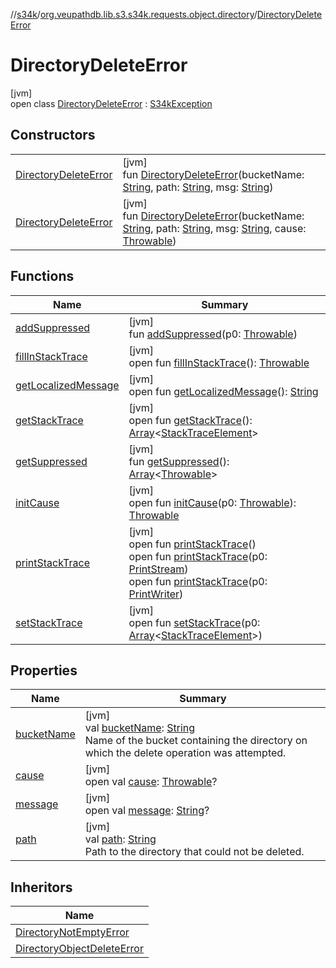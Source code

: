 //[s34k](../../../index.md)/[org.veupathdb.lib.s3.s34k.requests.object.directory](../index.md)/[DirectoryDeleteError](index.md)

# DirectoryDeleteError

[jvm]\
open class [DirectoryDeleteError](index.md) : [S34kException](../../org.veupathdb.lib.s3.s34k.errors/-s34k-exception/index.md)

## Constructors

| | |
|---|---|
| [DirectoryDeleteError](-directory-delete-error.md) | [jvm]<br>fun [DirectoryDeleteError](-directory-delete-error.md)(bucketName: [String](https://kotlinlang.org/api/latest/jvm/stdlib/kotlin/-string/index.html), path: [String](https://kotlinlang.org/api/latest/jvm/stdlib/kotlin/-string/index.html), msg: [String](https://kotlinlang.org/api/latest/jvm/stdlib/kotlin/-string/index.html)) |
| [DirectoryDeleteError](-directory-delete-error.md) | [jvm]<br>fun [DirectoryDeleteError](-directory-delete-error.md)(bucketName: [String](https://kotlinlang.org/api/latest/jvm/stdlib/kotlin/-string/index.html), path: [String](https://kotlinlang.org/api/latest/jvm/stdlib/kotlin/-string/index.html), msg: [String](https://kotlinlang.org/api/latest/jvm/stdlib/kotlin/-string/index.html), cause: [Throwable](https://kotlinlang.org/api/latest/jvm/stdlib/kotlin/-throwable/index.html)) |

## Functions

| Name | Summary |
|---|---|
| [addSuppressed](../-directory-object-delete-error/index.md#282858770%2FFunctions%2F-1216412040) | [jvm]<br>fun [addSuppressed](../-directory-object-delete-error/index.md#282858770%2FFunctions%2F-1216412040)(p0: [Throwable](https://kotlinlang.org/api/latest/jvm/stdlib/kotlin/-throwable/index.html)) |
| [fillInStackTrace](../-directory-object-delete-error/index.md#-1102069925%2FFunctions%2F-1216412040) | [jvm]<br>open fun [fillInStackTrace](../-directory-object-delete-error/index.md#-1102069925%2FFunctions%2F-1216412040)(): [Throwable](https://kotlinlang.org/api/latest/jvm/stdlib/kotlin/-throwable/index.html) |
| [getLocalizedMessage](../-directory-object-delete-error/index.md#1043865560%2FFunctions%2F-1216412040) | [jvm]<br>open fun [getLocalizedMessage](../-directory-object-delete-error/index.md#1043865560%2FFunctions%2F-1216412040)(): [String](https://kotlinlang.org/api/latest/jvm/stdlib/kotlin/-string/index.html) |
| [getStackTrace](../-directory-object-delete-error/index.md#2050903719%2FFunctions%2F-1216412040) | [jvm]<br>open fun [getStackTrace](../-directory-object-delete-error/index.md#2050903719%2FFunctions%2F-1216412040)(): [Array](https://kotlinlang.org/api/latest/jvm/stdlib/kotlin/-array/index.html)&lt;[StackTraceElement](https://docs.oracle.com/javase/8/docs/api/java/lang/StackTraceElement.html)&gt; |
| [getSuppressed](../-directory-object-delete-error/index.md#672492560%2FFunctions%2F-1216412040) | [jvm]<br>fun [getSuppressed](../-directory-object-delete-error/index.md#672492560%2FFunctions%2F-1216412040)(): [Array](https://kotlinlang.org/api/latest/jvm/stdlib/kotlin/-array/index.html)&lt;[Throwable](https://kotlinlang.org/api/latest/jvm/stdlib/kotlin/-throwable/index.html)&gt; |
| [initCause](../-directory-object-delete-error/index.md#-418225042%2FFunctions%2F-1216412040) | [jvm]<br>open fun [initCause](../-directory-object-delete-error/index.md#-418225042%2FFunctions%2F-1216412040)(p0: [Throwable](https://kotlinlang.org/api/latest/jvm/stdlib/kotlin/-throwable/index.html)): [Throwable](https://kotlinlang.org/api/latest/jvm/stdlib/kotlin/-throwable/index.html) |
| [printStackTrace](../-directory-object-delete-error/index.md#-1769529168%2FFunctions%2F-1216412040) | [jvm]<br>open fun [printStackTrace](../-directory-object-delete-error/index.md#-1769529168%2FFunctions%2F-1216412040)()<br>open fun [printStackTrace](../-directory-object-delete-error/index.md#1841853697%2FFunctions%2F-1216412040)(p0: [PrintStream](https://docs.oracle.com/javase/8/docs/api/java/io/PrintStream.html))<br>open fun [printStackTrace](../-directory-object-delete-error/index.md#1175535278%2FFunctions%2F-1216412040)(p0: [PrintWriter](https://docs.oracle.com/javase/8/docs/api/java/io/PrintWriter.html)) |
| [setStackTrace](../-directory-object-delete-error/index.md#2135801318%2FFunctions%2F-1216412040) | [jvm]<br>open fun [setStackTrace](../-directory-object-delete-error/index.md#2135801318%2FFunctions%2F-1216412040)(p0: [Array](https://kotlinlang.org/api/latest/jvm/stdlib/kotlin/-array/index.html)&lt;[StackTraceElement](https://docs.oracle.com/javase/8/docs/api/java/lang/StackTraceElement.html)&gt;) |

## Properties

| Name | Summary |
|---|---|
| [bucketName](bucket-name.md) | [jvm]<br>val [bucketName](bucket-name.md): [String](https://kotlinlang.org/api/latest/jvm/stdlib/kotlin/-string/index.html)<br>Name of the bucket containing the directory on which the delete operation was attempted. |
| [cause](../-directory-object-delete-error/index.md#-654012527%2FProperties%2F-1216412040) | [jvm]<br>open val [cause](../-directory-object-delete-error/index.md#-654012527%2FProperties%2F-1216412040): [Throwable](https://kotlinlang.org/api/latest/jvm/stdlib/kotlin/-throwable/index.html)? |
| [message](../-directory-object-delete-error/index.md#1824300659%2FProperties%2F-1216412040) | [jvm]<br>open val [message](../-directory-object-delete-error/index.md#1824300659%2FProperties%2F-1216412040): [String](https://kotlinlang.org/api/latest/jvm/stdlib/kotlin/-string/index.html)? |
| [path](path.md) | [jvm]<br>val [path](path.md): [String](https://kotlinlang.org/api/latest/jvm/stdlib/kotlin/-string/index.html)<br>Path to the directory that could not be deleted. |

## Inheritors

| Name |
|---|
| [DirectoryNotEmptyError](../-directory-not-empty-error/index.md) |
| [DirectoryObjectDeleteError](../-directory-object-delete-error/index.md) |
